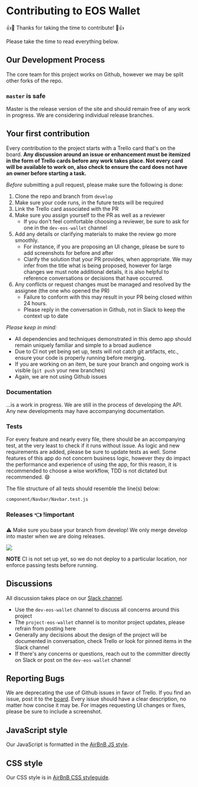 # Contributing to EOS Wallet

:+1::tada: Thanks for taking the time to contribute! :tada::+1:

Please take the time to read everything below.

## Our Development Process

The core team for this project works on Github, however we may be split other forks of the repo.

### `master` is safe

Master is the release version of the site and should remain free of any work in progress. We are considering individual release branches.

## Your first contribution

Every contribution to the project starts with a Trello card that's on the board. __Any discussion around an issue or enhancement must be itemized in the form of Trello cards before any work takes place. Not every card will be available to work on, also check to ensure the card does not have an owner before starting a task.__

_Before_ submitting a pull request, please make sure the following is done:

1. Clone the repo and branch from `develop`
2. Make sure your code runs, in the future tests will be required
3. Link the Trello card associated with the PR
4. Make sure you assign yourself to the PR as well as a reviewer
    * If you don't feel comfortable choosing a reviewer, be sure to ask for one in the `dev-eos-wallet` channel
5. Add any details or clarifying materials to make the review go more smoothly.
    * For instance, if you are proposing an UI change, please be sure to add screenshots for before and after
    * Clarify the solution that your PR provides, when appropriate. We may infer from the title what is being proposed, however for large changes we must note additional details, it is also helpful to reference conversations or decisions that have occurred.
6. Any conflicts or request changes must be managed and resolved by the assignee (the one who opened the PR)
    * Failure to conform with this may result in your PR being closed within 24 hours.
    * Please reply in the conversation in Github, not in Slack to keep the context up to date

*Please keep in mind:*

* All dependencies and techniques demonstrated in this demo app should remain uniquely familiar and simple to a broad audience
* Due to CI not yet being set up, tests will not catch git artifacts, etc., ensure your code is properly running before merging.
* If you are working on an item, be sure your branch and ongoing work is visible (`git push` your new branches)
* Again, we are not using Github issues

### Documentation

...is a work in progress. We are still in the process of developing the API. Any new developments may have accompanying documentation.

### Tests

For every feature and nearly every file, there should be an accompanying test, at the very least to check if it runs without issue. As logic and new requirements are added, please be sure to update tests as well. Some features of this app do not concern business logic, however they do impact the performance and experience of using the app, for this reason, it is recommended to choose a wise workflow, TDD is not dictated but recommended. :smile:

The file structure of all tests should resemble the line(s) below:

`component/Navbar/Navbar.test.js`

### Releases :point_left: !important

:warning: Make sure you base your branch from develop! We only merge develop into master when we are doing releases.

![](https://user-images.githubusercontent.com/1743355/29464834-cf9a291c-83fc-11e7-9d98-0434fb1aab27.png)

**NOTE** CI is not set up yet, so we do not deploy to a particular location, nor enforce passing tests before running.

## Discussions

All discussion takes place on our [Slack channel](https://tandemly.slack.com).

* Use the `dev-eos-wallet` channel to discuss all concerns around this project
* The `project-eos-wallet` channel is to monitor project updates, please refrain from posting here
* Generally any decisions about the design of the project will be documented in conversation, check Trello or look for pinned items in the Slack channel
* If there's any concerns or questions, reach out to the committer directly on Slack or post on the `dev-eos-wallet` channel

## Reporting Bugs

We are deprecating the use of Github issues in favor of Trello. If you find an issue, post it to the [board](https://trello.com/c/X4P2y40U/12-api-layer). Every issue should have a clear description, no matter how concise it may be. For images requesting UI changes or fixes, please be sure to include a screenshot.

## JavaScript style

Our JavaScript is formatted in the [AirBnB JS style](https://github.com/airbnb/javascript).

## CSS style

Our CSS style is in [AirBnB CSS styleguide](https://github.com/airbnb/css).

